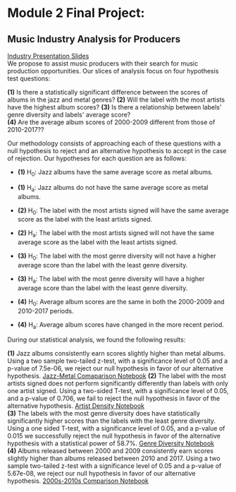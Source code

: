 # Module 2 Final Project: 
## Music Industry Analysis for Producers
[Industry Presentation Slides](https://docs.google.com/presentation/d/102XJzzTyGXwBd3s3WvtfC0avcXfHVpAipzfFGSrTGwo/edit?usp=sharing)  
We propose to assist music producers with their search for music production opportunities. Our slices of analysis focus on four hypothesis test questions:  

**(1)** Is there a statistically significant difference between the scores of albums in the jazz and metal genres?
**(2)** Will the label with the most artists have the highest album scores? 
**(3)** Is there a relationship between labels' genre diversity and labels' average score?  
**(4)** Are the average album scores of 2000-2009 different from those of 2010-2017??  

Our methodology consists of approaching each of these questions with a null hypothesis to reject and an alternative hypothesis to accept in the case of rejection. Our hypotheses for each question are as follows:  

* **(1)** H<sub>0</sub>: Jazz albums have the same average score as metal albums.  
* **(1)** H<sub>a</sub>: Jazz albums do not have the same average score as metal albums. 

* **(2)** H<sub>0</sub>: The label with the most artists signed will have the same average score as the label with the least artists signed.
* **(2)** H<sub>a</sub>: The label with the most artists signed will not have the same average score as the label with the least artists signed.

* **(3)** H<sub>0</sub>: The label with the most genre diversity will not have a higher average score than the label with the least genre diversity. 
* **(3)** H<sub>a</sub>: The label with the most genre diversity will have a higher average score than the label with the least genre diversity.  

* **(4)** H<sub>0</sub>: Average album scores are the same in both the 2000-2009 and 2010-2017 periods.  
* **(4)** H<sub>a</sub>: Average album scores have changed in the more recent period. 

During our statistical analysis, we found the following results:

**(1)** Jazz albums consistently earn scores slightly higher than metal albums. Using a two sample two-tailed z-test, with a significance level of 0.05 and a p-value of 7.5e-06, we reject our null hypothesis in favor of our alternative hypothesis. [Jazz-Metal Comaparison Notebook](jazz_vs_metal.ipynb)
**(2)** The label with the most artists signed does not perform significantly differently than labels with only one artist signed. Using a two-sided T-test, with a significance level of 0.05, and a p-value of 0.706, we fail to reject the null hypothesis in favor of the alternative hypothesis. [Artist Density Notebook](artist_density.ipynb)  
**(3)** The labels with the most genre diversity does have statistically significantly higher scores than the labels with the least genre diversity. Using a one sided T-test, with a significance level of 0.05, and a p-value of 0.015 we successfully reject the null hypothesis in favor of the alternative hypothesis with a statistical power of 58.7%. [Genre Diversity Notebook](label_genre.ipynb)  
**(4)** Albums released between 2000 and 2009 consistently earn scores slightly higher than albums released between 2010 and 2017. Using a two sample two-tailed z-test with a significance level of 0.05 and a p-value of 5.67e-08, we reject our null hypothesis in favor of our alternative hypothesis. [2000s-2010s Comparison Notebook](scores_over_time.ipynb)
